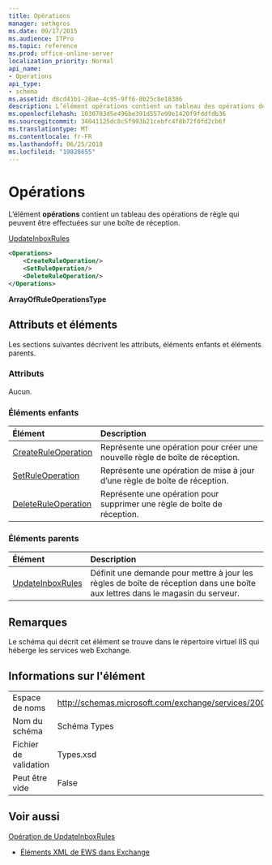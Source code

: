 ```yaml
---
title: Opérations
manager: sethgros
ms.date: 09/17/2015
ms.audience: ITPro
ms.topic: reference
ms.prod: office-online-server
localization_priority: Normal
api_name:
- Operations
api_type:
- schema
ms.assetid: d8cd41b1-28ae-4c95-9ff6-8b25c8e18306
description: L’élément opérations contient un tableau des opérations de règle qui peuvent être effectuées sur une boîte de réception.
ms.openlocfilehash: 1030703d5e496be391d557e99e1420f9fddfdb36
ms.sourcegitcommit: 34041125dc8c5f993b21cebfc4f8b72f0fd2cb6f
ms.translationtype: MT
ms.contentlocale: fr-FR
ms.lasthandoff: 06/25/2018
ms.locfileid: "19828655"
---
```

# <a name="operations"></a>Opérations

L’élément **opérations** contient un tableau des opérations de règle qui peuvent être effectuées sur une boîte de réception. 
  
[UpdateInboxRules](updateinboxrules.md)
  
```XML
<Operations>
    <CreateRuleOperation/>
    <SetRuleOperation/>
    <DeleteRuleOperation/>
</Operations>
```

 **ArrayOfRuleOperationsType**
## <a name="attributes-and-elements"></a>Attributs et éléments

Les sections suivantes décrivent les attributs, éléments enfants et éléments parents.
  
### <a name="attributes"></a>Attributs

Aucun.
  
### <a name="child-elements"></a>Éléments enfants

|**Élément**|**Description**|
|:-----|:-----|
|[CreateRuleOperation](createruleoperation.md) <br/> |Représente une opération pour créer une nouvelle règle de boîte de réception.  <br/> |
|[SetRuleOperation](setruleoperation.md) <br/> |Représente une opération de mise à jour d’une règle de boîte de réception.  <br/> |
|[DeleteRuleOperation](deleteruleoperation.md) <br/> |Représente une opération pour supprimer une règle de boîte de réception.  <br/> |
   
### <a name="parent-elements"></a>Éléments parents

|**Élément**|**Description**|
|:-----|:-----|
|[UpdateInboxRules](updateinboxrules.md) <br/> |Définit une demande pour mettre à jour les règles de boîte de réception dans une boîte aux lettres dans le magasin du serveur.  <br/> |
   
## <a name="remarks"></a>Remarques

Le schéma qui décrit cet élément se trouve dans le répertoire virtuel IIS qui héberge les services web Exchange.
  
## <a name="element-information"></a>Informations sur l'élément

|||
|:-----|:-----|
|Espace de noms  <br/> |http://schemas.microsoft.com/exchange/services/2006/types  <br/> |
|Nom du schéma  <br/> |Schéma Types  <br/> |
|Fichier de validation  <br/> |Types.xsd  <br/> |
|Peut être vide  <br/> |False  <br/> |
   
## <a name="see-also"></a>Voir aussi



[Opération de UpdateInboxRules](updateinboxrules-operation.md)


- [Éléments XML de EWS dans Exchange](ews-xml-elements-in-exchange.md)

